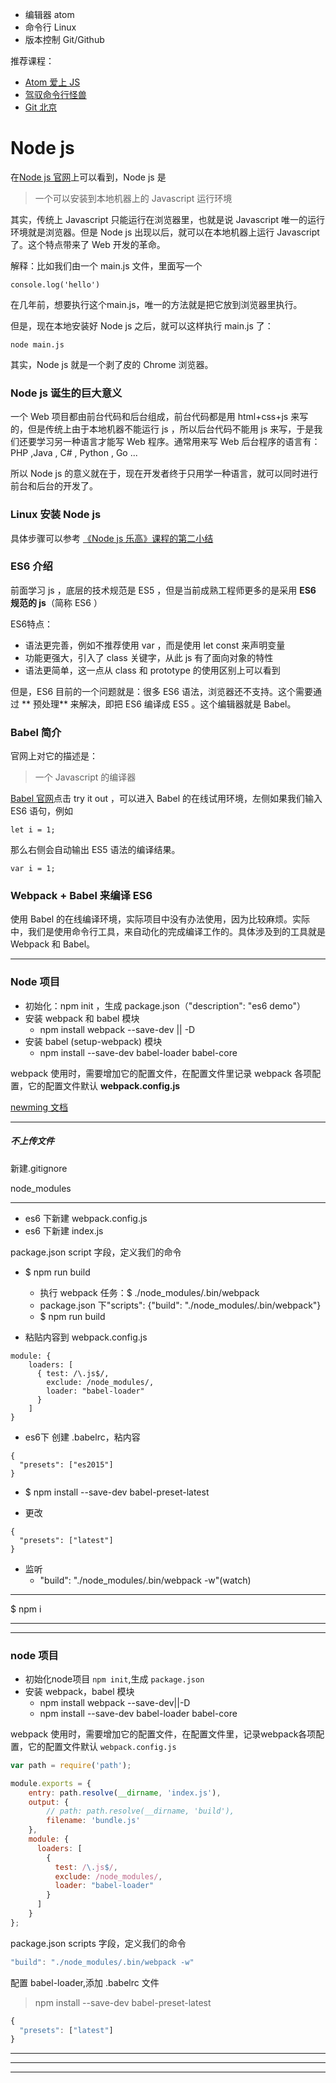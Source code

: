 - 编辑器 atom
- 命令行 Linux
- 版本控制 Git/Github

推荐课程：
- [Atom 爱上 JS](http://haoqicat.com/atom-love-js)
- [驾驭命令行怪兽](http://haoqicat.com/ride-cli-monster)
- [Git 北京](http://haoqicat.com/gitbeijing)

# Node js
在[Node js 官网](https://nodejs.org/)上可以看到，Node js 是

> 一个可以安装到本地机器上的 Javascript 运行环境

其实，传统上 Javascript 只能运行在浏览器里，也就是说 Javascript 唯一的运行环境就是浏览器。但是 Node js 出现以后，就可以在本地机器上运行 Javascript 了。这个特点带来了 Web 开发的革命。


解释：比如我们由一个 main.js 文件，里面写一个

```
console.log('hello')
```


在几年前，想要执行这个main.js，唯一的方法就是把它放到浏览器里执行。

但是，现在本地安装好 Node js 之后，就可以这样执行 main.js 了：

```
node main.js
```

其实，Node js 就是一个剥了皮的 Chrome 浏览器。

### Node js 诞生的巨大意义

一个 Web 项目都由前台代码和后台组成，前台代码都是用 html+css+js 来写的，但是传统上由于本地机器不能运行 js ，所以后台代码不能用 js 来写，于是我们还要学习另一种语言才能写 Web 程序。通常用来写 Web 后台程序的语言有：PHP ,Java , C# , Python ,  Go ...

所以 Node js 的意义就在于，现在开发者终于只用学一种语言，就可以同时进行前台和后台的开发了。


### Linux 安装 Node js

具体步骤可以参考 [《Node js 乐高》课程的第二小结](http://haoqicat.com/nodejs-lego/1-2-nodejs-install)


###  ES6 介绍


前面学习 js ，底层的技术规范是 ES5 ，但是当前成熟工程师更多的是采用 **ES6 规范的 js**（简称 ES6 ）

ES6特点：

- 语法更完善，例如不推荐使用 var ，而是使用 let const 来声明变量
- 功能更强大，引入了 class 关键字，从此 js 有了面向对象的特性
- 语法更简单，这一点从 class 和 prototype 的使用区别上可以看到


但是，ES6 目前的一个问题就是：很多 ES6 语法，浏览器还不支持。这个需要通过 **
预处理** 来解决，即把 ES6 编译成 ES5 。这个编辑器就是 Babel。


### Babel 简介

官网上对它的描述是：
> 一个 Javascript 的编译器

[Babel 官网](http://babeljs.io/)点击 try it out ，可以进入 Babel 的在线试用环境，左侧如果我们输入 ES6 语句，例如

```
let i = 1;
```

那么右侧会自动输出 ES5 语法的编译结果。

```
var i = 1;
```


### Webpack + Babel 来编译 ES6

使用 Babel 的在线编译环境，实际项目中没有办法使用，因为比较麻烦。实际中，我们是使用命令行工具，来自动化的完成编译工作的。具体涉及到的工具就是 Webpack 和 Babel。

---

### Node 项目


- 初始化：npm init ，生成 package.json（"description": "es6 demo"）
- 安装 webpack 和 babel 模块
  - npm install webpack --save-dev || -D
- 安装 babel (setup-webpack) 模块
  - npm install --save-dev babel-loader babel-core


webpack 使用时，需要增加它的配置文件，在配置文件里记录 webpack 各项配置，它的配置文件默认 **webpack.config.js**



[newming 文档](http://newming.coding.me/myidoc/)

---
##### 不上传文件

新建.gitignore

node_modules

---


- es6 下新建 webpack.config.js
- es6 下新建 index.js


package.json script 字段，定义我们的命令
- $ npm run build
  - 执行 webpack 任务：$ ./node_modules/.bin/webpack
  - package.json 下"scripts": {"build": "./node_modules/.bin/webpack"}
  - $ npm run build


- 粘贴内容到 webpack.config.js
```
module: {
    loaders: [
      { test: /\.js$/,
        exclude: /node_modules/,
        loader: "babel-loader"
      }
    ]
}
```
- es6下 创建 .babelrc，粘内容
```
{
  "presets": ["es2015"]
}
```

- $ npm install --save-dev babel-preset-latest

- 更改
```
{
  "presets": ["latest"]
}
```

- 监听
  - "build": "./node_modules/.bin/webpack -w"(watch)


---
$ npm i

---

***


### node 项目

- 初始化node项目 `npm init`,生成 `package.json`
- 安装 webpack，babel 模块
  - npm install webpack --save-dev||-D
  - npm install --save-dev babel-loader babel-core

webpack 使用时，需要增加它的配置文件，在配置文件里，记录webpack各项配置，它的配置文件默认 `webpack.config.js`

```js
var path = require('path');

module.exports = {
    entry: path.resolve(__dirname, 'index.js'),
    output: {
        // path: path.resolve(__dirname, 'build'),
        filename: 'bundle.js'
    },
    module: {
      loaders: [
        {
          test: /\.js$/,
          exclude: /node_modules/,
          loader: "babel-loader"
        }
      ]
    }
};

```

package.json scripts 字段，定义我们的命令

```js
"build": "./node_modules/.bin/webpack -w"
```

配置 babel-loader,添加 .babelrc 文件

> npm install --save-dev babel-preset-latest

```js
{
  "presets": ["latest"]
}
```

---

---

---
